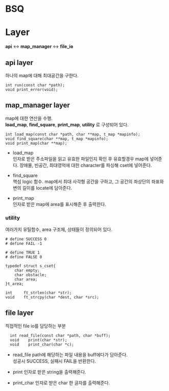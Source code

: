 # BSQ  

# Layer  
**api** <-> **map_manager** <-> **file_io**  

## api layer  
하나의 map에 대해 최대공간을 구한다.  

``` 
int run(const char *path);
void print_error(void);
```  

## map_manager layer  
map에 대한 연산을 수행.  
**load_map**, **find_square**, **print_map**, **utility** 로 구성되어 있다. 
```
int load_map(const char *path, char **map, t_map *mapinfo);
void find_square(char **map, t_map *mapinfo);
void print_map(char **map);
```  
  
  
  * load_map  
   인자로 받은 주소파일을 읽고 유효한 파일인지 확인 후 유효할경우 map에 넣어준다. 장애물, 빈공간, 최대영억에 대한 character를 파싱해 cset에 넣어준다.  
     
 * find_square  
   핵심 logic 함수. map에서 최대 사각형 공간을 구하고, 그 공간의 좌상단의 좌표와 변의 길이를 locate에 담아준다.  

* print_map  
	인자로 받은 map에 area를 표시해준 후 출력한다.  
   

### utility   
여러가지 유틸함수, area 구조체, 상태들이 정의되어 있다.
``` 
# define SUCCESS 0  
# define FAIL -1  

# define TRUE 1  
# define FALSE 0  

typedef struct s_cset{
	char empty;
	char obstacle;
	char area;
}t_area;

int		ft_strlen(char *str);
void	ft_strcpy(char *dest, char *src);
```
  
 ## file layer  
  직접적인 file io를 담당하는 부분  

  ```
	int	read_file(const char *path, char *buff);
	void	print(char *str);
	void	print_char(char *c);
  ```

 * read_file 
   path에 해당하는 파일 내용을 buff에다가 담아준다.  
   성공시 SUCCESS, 실패시 FAIL을 반환한다. 
     
 * print
   인자로 받은 string을 출력해준다. 

 * print_char
   인자로 받은 char 한 글자를 출력해준다. 
